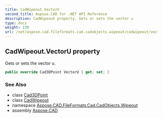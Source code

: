 ```yaml
---
title: CadWipeout.VectorU
second_title: Aspose.CAD for .NET API Reference
description: CadWipeout property. Gets or sets the vector u
type: docs
weight: 130
url: /net/aspose.cad.fileformats.cad.cadobjects.wipeout/cadwipeout/vectoru/
---
```

## CadWipeout.VectorU property

Gets or sets the vector u.

```csharp
public override Cad3DPoint VectorU { get; set; }
```

### See Also

* class [Cad3DPoint](../../../aspose.cad.fileformats.cad.cadobjects/cad3dpoint/)
* class [CadWipeout](../)
* namespace [Aspose.CAD.FileFormats.Cad.CadObjects.Wipeout](../../cadwipeout/)
* assembly [Aspose.CAD](../../../)


